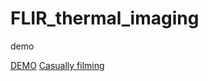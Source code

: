 # FLIR_thermal_imaging
demo

[DEMO](https://youtu.be/ya-0cVGmPNs)
[Casually filming](https://youtu.be/u9z4__rBbi0)
